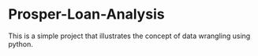 # Prosper-Loan-Analysis
This is a simple project that illustrates the concept of data wrangling using python.
